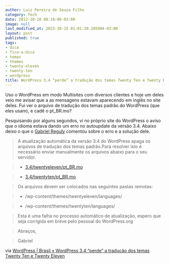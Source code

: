 ```yaml
---
author: Luiz Pereira de Souza Filho
category: Tech
date: 2012-10-10 08:10:00-03:00
image: null
last_modified_at: 2023-10-15 01:01:20.285904-03:00
layout: post
published: true
tags:
- dica
- fica-a-dica
- temas
- themes
- twenty-eleven
- twenty-ten
- wordpress
title: WordPress 3.4 “perde” a tradução dos temas Twenty Ten e Twenty Eleven
---
```


Uso o WordPress em modo Multisites com diversos clientes e hoje um deles veio me avisar que a as mensagens estavam aparecendo em inglês no site deles. Fui ver o arquivo de tradução dos temas padrão do WordPress (que eles usam), e cadê o pt_BR.mo?

Pesquisando por alguns segundos, vi no próprio site do WordPress o aviso que o idioma estava dando um erro no autoupdate da versão 3.4. Abaixo deixo o que o [Gabriel Reguly](http://omniwp.com.br/) comentou sobre o erro e a solução dele.

> A atualização automática da versão 3.4 do WordPress apaga os arquivos de tradução dos temas padrão.Para resolver isto é necessário enviar manualmente os arquivos abaixo para o seu servidor.

>

> * [3.4/twentyeleven/pt_BR.mo](http://svn.automattic.com/wordpress-i18n/pt_BR/tags/3.4/twentyeleven/pt_BR.mo)

> * [3.4/twentyten/pt_BR.mo](http://svn.automattic.com/wordpress-i18n/pt_BR/tags/3.4/twentyten/pt_BR.mo)

>

> Os arquivos devem ser colocados nas seguintes pastas remotas:

>

> * /wp-content/themes/twentyeleven/languages/

> * /wp-content/themes/twentyten/languages/

>

> Esta é uma falha no processo automático de atualização, espero que seja corrigida em breve pelo pessoal do WordPress.org

>

> Abraços,

> Gabriel

via [WordPress | Brasil » WordPress 3.4 “perde” a tradução dos temas Twenty Ten e Twenty Eleven](http://br.wordpress.org/2012/06/18/wordpress-3-4-perde-a-traducao-dos-temas-twenty-ten-e-twenty-eleven/)
